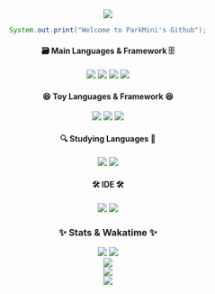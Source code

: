 <div align="center">
  <img src="https://capsule-render.vercel.app/api?type=soft&color=auto&height=150&section=header&text=ParkMini&fontSize=70&animation=twinkling">

  ```java
  System.out.print("Welcome to ParkMini's Github");
  ```

  #### 🗃 Main Languages & Framework 🗄
  <img src="https://img.shields.io/badge/HTML5-E34F26?style=flat&logo=HTML5&logoColor=white"/>
  <img src="https://img.shields.io/badge/CSS3-1572B6?style=flat&logo=CSS3&logoColor=white"/>
  <img src="https://img.shields.io/badge/JavaScript-F7DF1E?style=flat&logo=JavaScript&logoColor=white"/>
  <img src="https://img.shields.io/badge/Spring Boot-6DB33F?style=flat&logo=Spring Boot&logoColor=white"/>
  
  #### 😆 Toy Languages & Framework 😆
  <img src="https://img.shields.io/badge/Python-3776AB?style=flat&logo=Python&logoColor=white"/>
  <img src="https://img.shields.io/badge/Flask-000000?style=flat&logo=Flask&logoColor=white"/>
  <img src="https://img.shields.io/badge/Node.js-339933?style=flat&logo=Node.js&logoColor=white"/>

  #### 🔍 Studying Languages 🔎
  <img src="https://img.shields.io/badge/C-A8B9CC?style=flat&logo=C&logoColor=white"/>
  <img src="https://img.shields.io/badge/PHP(I Don't want Study)-777BB4?style=flat&logo=PHP&logoColor=white"/>

  #### 🛠️ IDE 🛠️
  <img src="https://img.shields.io/badge/Intellij IDEA-150F24?style=flat&logo=Intellij IDEA&logoColor=white"/>
  <img src="https://img.shields.io/badge/VSCode-007ACC?style=flat&logo=Visual Studio Code&logoColor=white"/>
 
  <br>

  ### ✨ **Stats & Wakatime** ✨
  <img src="https://hits.seeyoufarm.com/api/count/incr/badge.svg?url=https%3A%2F%2Fgithub.com%2FParkMini&count_bg=%2379C83D&title_bg=%23555555&icon=&icon_color=%23E7E7E7&title=hits&edge_flat=false">
  <img src="https://wakatime.com/badge/user/90b6288a-c7f4-4b69-a75a-cc0d4e8146aa.svg"><br>
  <img src="https://github-readme-stats.vercel.app/api/wakatime?username=ParkMini&layout=compact&theme=dark"><br>
  <img src="https://github-readme-stats.vercel.app/api?username=Parkmini&count_private=true&show_icons=true&theme=dark"><br>
  <img src="https://github-readme-stats.vercel.app/api/top-langs/?username=ParkMini&layout=compact&theme=dark"><br>

</div>
